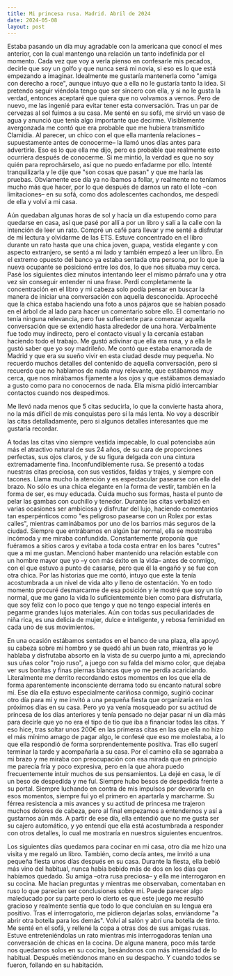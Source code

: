 ```yaml
---
title: Mi princesa rusa. Madrid. Abril de 2024
date: 2024-05-08
layout: post
---
```


Estaba pasando un día muy agradable con la americana que conocí el mes anterior, con la cual mantengo una relación un tanto indefinida por el momento. Cada vez que voy a verla pienso en confesarle mis pecados, decirle que soy un golfo y que nunca será mi novia, si eso es lo que está empezando a imaginar. Idealmente me gustaría mantenerla como "amiga con derecho a roce", aunque intuyo que a ella no le gustaría tanto la idea. Si pretendo seguir viéndola tengo que ser sincero con ella, y si no le gusta la verdad, entonces aceptaré que quiera que no volvamos a vernos. Pero de nuevo, me las ingenié para evitar tener esta conversación. Tras un par de cervezas al sol fuimos a su casa. Me senté en su sofá, me sirvió un vaso de agua y anunció que tenía algo importante que decirme. Visiblemente avergonzada me contó que era probable que me hubiera transmitido Clamidia. Al parecer, un chico con el que ella mantenía relaciones –supuestamente antes de conocerme– la llamó unos días antes para advertirle. Eso es lo que ella me dijo, pero es probable que realmente esto ocurriera después de conocerme. Si me mintió, la verdad es que no soy quién para reprochárselo, así que no puedo enfadarme por ello. Intenté tranquilizarla y le dije que "son cosas que pasan" y que me haría las pruebas. Obviamente ese día ya no íbamos a follar, y realmente no teníamos mucho más que hacer, por lo que después de darnos un rato el lote –con limitaciones– en su sofá, como dos adolescentes cachondos, me despedí de ella y volví a mi casa.

Aún quedaban algunas horas de sol y hacía un día estupendo como para quedarse en casa, así que pasé por allí a por un libro y salí a la calle con la intención de leer un rato. Compré un café para llevar y me senté a disfrutar de mi lectura y olvidarme de las ETS. Estuve concentrado en el libro durante un rato hasta que una chica joven, guapa, vestida elegante y con aspecto extranjero, se sentó a mi lado y también empezó a leer un libro. En el extremo opuesto del banco ya estaba sentada otra persona, por lo que la nueva ocupante se posicionó entre los dos, lo que nos situaba muy cerca. Pasé los siguientes diez minutos intentando leer el mismo párrafo una y otra vez sin conseguir entender ni una frase. Perdí completamente la concentración en el libro y mi cabeza solo podía pensar en buscar la manera de iniciar una conversación con aquella desconocida. Aproceché que la chica estaba haciendo una foto a unos pájaros que se habían posado en el árbol de al lado para hacer un comentario sobre ello. El comentario no tenía ninguna relevancia, pero fue sufieciente para comenzar aquella conversación que se extendió hasta alrededor de una hora. Verbalmente fue todo muy indirecto, pero el contacto visual y la cercanía estaban haciendo todo el trabajo. Me gustó adivinar que ella era rusa, y a ella le gustó saber que yo soy madrileño. Me contó que estaba enamorada de Madrid y que era su sueño vivir en esta ciudad desde muy pequeña. No recuerdo muchos detalles del contenido de aquella conversación, pero si recuerdo que no hablamos de nada muy relevante, que estábamos muy cerca, que nos mirábamos fijamente a los ojos y que estábamos demasiado a gusto como para no conocernos de nada. Ella misma pidió intercambiar contactos cuando nos despedimos. 

Me llevó nada menos que 5 citas seducirla, lo que la convierte hasta ahora, no la más difícil de mis conquistas pero sí la más lenta. No voy a describir las citas detalladamente, pero si algunos detalles interesantes que me gustaría recordar. 

A todas las citas vino siempre vestida impecable, lo cual potenciaba aún más el atractivo natural de sus 24 años, de su cara de proporciones perfectas, sus ojos claros, y de su figura delgada con una cintura extremadamente fina. Inconfundiblemente rusa. Se presentó a todas nuestras citas preciosa, con sus vestidos, faldas y trajes, y siempre con tacones. Llama mucho la atención y es espectacular pasearse con ella del brazo. No sólo es una chica elegante en la forma de vestir, también en la forma de ser, es muy educada. Cuida mucho sus formas, hasta el punto de pelar las gambas con cuchillo y tenedor. Durante las citas verbalizó en varias ocasiones ser ambiciosa y disfrutar del lujo, haciendo comentarios tan esperpénticos como "es peligroso pasearse con un Rolex por estas calles", mientras caminábamos por uno de los barrios más seguros de la ciudad. Siempre que entrábamos en algún bar normal, ella se mostraba incómoda y me miraba confundida. Constantemente proponía que fuéramos a sitios caros y evitaba a toda costa entrar en los bares "cutres" que a mi me gustan. Mencionó haber mantenido una relación estable con un hombre mayor que yo –y con más éxito en la vida– antes de conmigo, con el que estuvo a punto de casarse, pero que él la engañó y se fue con otra chica. Por las historias que me contó, intuyo que este la tenía acostumbrada a un nivel de vida alto y lleno de ostentación. Yo en todo momento procuré desmarcarme de esa posición y le mostré que soy un tío normal, que me gano la vida lo suficientemente bien como para disfrutarla, que soy feliz con lo poco que tengo y que no tengo especial interés en pegarme grandes lujos materiales. Aún con todas sus peculiaridades de niña rica, es una delicia de mujer, dulce e inteligente, y rebosa feminidad en cada uno de sus movimientos. 

En una ocasión estábamos sentados en el banco de una plaza, ella apoyó su cabeza sobre mi hombro y se quedó ahí un buen rato, mientras yo le hablaba y disfrutaba absorto en la vista de su cuerpo junto a mi, apreciando sus uñas color "rojo ruso", a juego con su falda del mismo color, que dejaba ver sus bonitas y finas piernas blancas que yo me perdía acariciando. Literalmente me derrito recordando estos momentos en los que ella de forma aparentemente inconsciente derrama todo su encanto natural sobre mí. Ese día ella estuvo especialmente cariñosa conmigo, sugirió cocinar otro día para mí y me invitó a una pequeña fiesta que organizaría en los próximos días en su casa. Pero yo ya venía mosqueado por su actitud de princesa de los días anteriores y tenía pensado no dejar pasar ni un día más para decirle que yo no era el tipo de tío que iba a financiar todas las citas. Y eso hice, tras soltar unos 200€ en las primeras citas en las que ella no hizo el más mínimo amago de pagar algo, le confesé que eso me molestaba, a lo que ella respondió de forma sorprendentemente positiva. Tras ello sugerí terminar la tarde y acompañarla a su casa. Por el camino ella se agarraba a mi brazo y me miraba con preocupación con esa mirada que en principio me parecía fría y poco expresiva, pero en la que ahora puedo frecuentemente intuir muchos de sus pensamientos. La dejé en casa, le dí un beso de despedida y me fuí. Siempre hubo besos de despedida frente a su portal. Siempre luchando en contra de mis impulsos por devorarla en esos momentos, siempre fui yo el primero en apartarla y marcharme. Su férrea resistencia a mis avances y su actitud de princesa me trajeron muchos dolores de cabeza, pero al final empezamos a entendernos y así a gustarnos aún más. A partir de ese día, ella entendió que no me gusta ser su cajero automático, y yo entendí que ella está acostumbrada a responder con otros detalles, lo cual me mostraría en nuestros siguientes encuentros. 

Los siguientes días quedamos para cocinar en mi casa, otro día me hizo una visita y me regaló un libro. También, como decía antes, me invitó a una pequeña fiesta unos días después en su casa. Durante la fiesta, ella bebió más vino del habitual, nunca había bebido más de dos en los días que habíamos quedado. Su amiga –otra rusa preciosa– y ella me interrogaron en su cocina. Me hacían preguntas y mientras me observaban, comentaban en ruso lo que parecían ser conclusiones sobre mí. Puede parecer algo maleducado por su parte pero lo cierto es que este juego me resultó gracioso y realmente sentía que todo lo que concluían en su lengua era positivo. Tras el interrogatorio, me pidieron dejarlas solas, enviándome "a abrir otra botella para los demás". Volví al salón y abrí una botella de tinto. Me senté en el sofá, y rellené la copa a otras dos de sus amigas rusas. Estuve entreteniéndolas un rato mientras mis interrogadoras tenían una conversación de chicas en la cocina. De alguna manera, poco más tarde nos quedamos solos en su cocina, besándonos con más intensidad de lo habitual. Después metiéndonos mano en su despacho. Y cuando todos se fueron, follando en su habitación.
